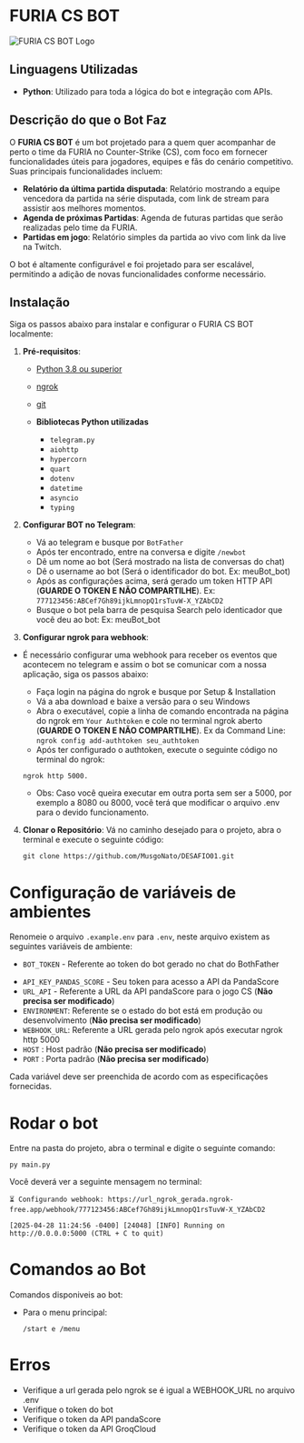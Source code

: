 # FURIA CS BOT
![FURIA CS BOT Logo](https://arena.rtp.pt/wp-content/uploads/2021/01/furiagg_wallpaper_raian-860x507-1.jpg)

## Linguagens Utilizadas
- **Python**: Utilizado para toda a lógica do bot e integração com APIs.

## Descrição do que o Bot Faz
O **FURIA CS BOT** é um bot projetado para a quem quer acompanhar de perto o time da FURIA no Counter-Strike (CS), com foco em fornecer funcionalidades úteis para jogadores, equipes e fãs do cenário competitivo. Suas principais funcionalidades incluem:
- **Relatório da última partida disputada**: Relatório mostrando a equipe vencedora da partida na série disputada, com link de stream para assistir aos melhores momentos.
- **Agenda de próximas Partidas**: Agenda de futuras partidas que serão realizadas pelo time da FURIA.
- **Partidas em jogo**: Relatório simples da partida ao vivo com link da live na Twitch.
<!-- - **Notificações ao vivo**: Alertas sobre eventos, resultados de jogos e atualizações da FURIA.
- **Comandos interativos**: Suporte a comandos personalizados para interação com a comunidade. -->

O bot é altamente configurável e foi projetado para ser escalável, permitindo a adição de novas funcionalidades conforme necessário.

## Instalação
Siga os passos abaixo para instalar e configurar o FURIA CS BOT localmente:

1. **Pré-requisitos**:
    - [Python 3.8 ou superior](https://www.python.org/)
    - [ngrok](https://ngrok.com/)
    - [git](https://git-scm.com/downloads)
    
    - **Bibliotecas Python utilizadas**
        -   `telegram.py`
        -   `aiohttp`
        -   `hypercorn`
        -   `quart`
        -   `dotenv`
        -   `datetime`
        -   `asyncio`
        -   `typing`

2. **Configurar BOT no Telegram**:
    - Vá ao telegram e busque por `BotFather`
    - Após ter encontrado, entre na conversa e digite `/newbot`
    - Dê um nome ao bot (Será mostrado na lista de conversas do chat)
    - Dê o username ao bot (Será o identificador do bot. Ex: meuBot_bot)
    - Após as configurações acima, será gerado um token HTTP API (**GUARDE O TOKEN E NÃO COMPARTILHE**). Ex: `777123456:ABCef7Gh89ijkLmnopQ1rsTuvW-X_YZAbCD2`
    - Busque o bot pela barra de pesquisa Search pelo identicador que você deu ao bot: Ex: meuBot_bot

3. **Configurar ngrok para webhook**:
* É necessário configurar uma webhook para receber os eventos que acontecem no telegram e assim o bot se comunicar com a nossa aplicação, siga os passos abaixo:

    - Faça login na página do ngrok e busque por Setup & Installation
    - Vá a aba download e baixe a versão para o seu Windows
    - Abra o executável, copie a linha de comando encontrada na página do ngrok em `Your Authtoken` e cole no terminal ngrok aberto (**GUARDE O TOKEN E NÃO COMPARTILHE**). Ex da Command Line: `ngrok config add-authtoken seu_authtoken`
    - Após ter configurado o authtoken, execute o seguinte código no terminal do ngrok:
    ```
    ngrok http 5000.
    ```
    * Obs: Caso você queira executar em outra porta sem ser a 5000, por exemplo a 8080 ou 8000, você terá que modificar o arquivo .env para o devido funcionamento.

4. **Clonar o Repositório**:
    Vá no caminho desejado para o projeto, abra o terminal e execute o seguinte código:
   ```
   git clone https://github.com/MusgoNato/DESAFIO01.git
   ```

# Configuração de variáveis de ambientes
Renomeie o arquivo `.example.env` para `.env`, neste arquivo existem as seguintes variáveis de ambiente:
- `BOT_TOKEN` - Referente ao token do bot gerado no chat do BothFather 
<!-- - `API_IA` - Seu token para a API da GroqCloud para integrar inteligência artificial -->
- `API_KEY_PANDAS_SCORE` - Seu token para acesso a API da PandaScore
- `URL_API` - Referente a URL da API pandaScore para o jogo CS (**Não precisa ser modificado**)
- `ENVIRONMENT`: Referente se o estado do bot está em produção ou desenvolvimento (**Não precisa ser modificado**)
- `WEBHOOK_URL`: Referente a URL gerada pelo ngrok após executar ngrok http 5000
- `HOST` : Host padrão (**Não precisa ser modificado**)
- `PORT` : Porta padrão (**Não precisa ser modificado**)

Cada variável deve ser preenchida de acordo com as especificações fornecidas.

# Rodar o bot
Entre na pasta do projeto, abra o terminal e digite o seguinte comando:
```
py main.py
```

Você deverá ver a seguinte mensagem no terminal:
```
⏳ Configurando webhook: https://url_ngrok_gerada.ngrok-free.app/webhook/777123456:ABCef7Gh89ijkLmnopQ1rsTuvW-X_YZAbCD2

[2025-04-28 11:24:56 -0400] [24048] [INFO] Running on http://0.0.0.0:5000 (CTRL + C to quit)
```

# Comandos ao Bot
Comandos disponiveis ao bot:

- Para o menu principal: 
    ```
    /start e /menu
    ```

# Erros
- Verifique a url gerada pelo ngrok se é igual a WEBHOOK_URL no arquivo .env
- Verifique o token do bot
- Verifique o token da API pandaScore
- Verifique o token da API GroqCloud